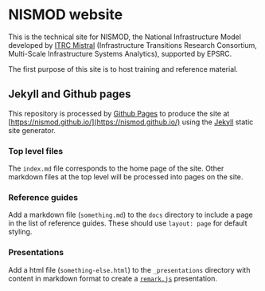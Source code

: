 # NISMOD website

This is the technical site for NISMOD, the National Infrastructure Model
developed by [ITRC Mistral](http://www.itrc.org.uk/) (Infrastructure Transitions
Research Consortium, Multi-Scale Infrastructure Systems Analytics), supported by
EPSRC.

The first purpose of this site is to host training and reference material.

## Jekyll and Github pages

This repository is processed by [Github Pages](https://pages.github.com/)
to produce the site at [https://nismod.github.io/](https://nismod.github.io/)
using the [Jekyll](https://jekyllrb.com/) static site generator.

### Top level files

The `index.md` file corresponds to the home page of the site. Other markdown
files at the top level will be processed into pages on the site.

### Reference guides

Add a markdown file (`something.md`) to the `docs` directory to include a page
in the list of reference guides. These should use `layout: page` for default
styling.

### Presentations

Add a html file (`something-else.html`) to the `_presentations` directory with
content in markdown format to create a [`remark.js`](https://remarkjs.com/)
presentation.

